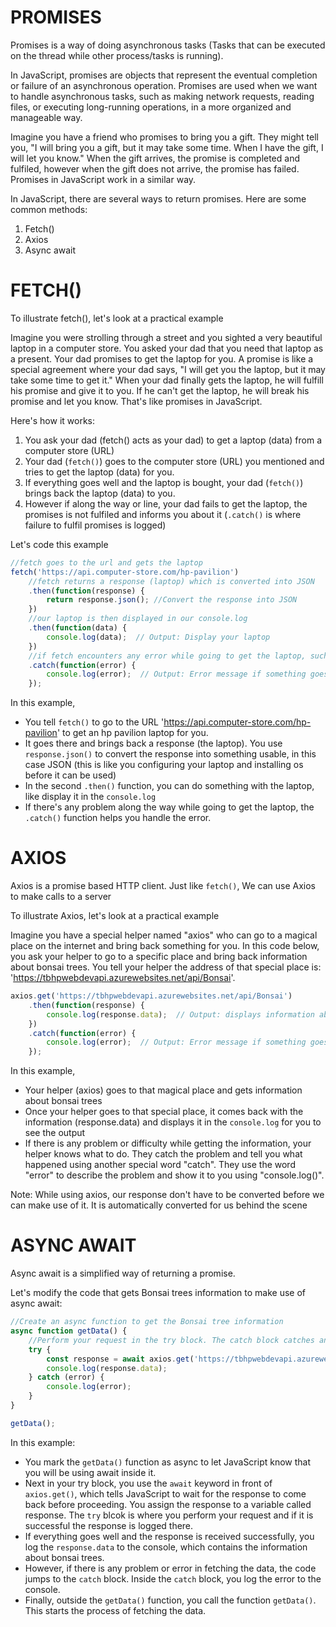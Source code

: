 # PROMISES

Promises is a way of doing asynchronous tasks (Tasks that can be executed on the thread while other process/tasks is running).

In JavaScript, promises are objects that represent the eventual completion or failure of an asynchronous operation. Promises are used when we want to handle asynchronous tasks, such as making network requests, reading files, or executing long-running operations, in a more organized and manageable way.

Imagine you have a friend who promises to bring you a gift. They might tell you, "I will bring you a gift, but it may take some time. When I have the gift, I will let you know." When the gift arrives, the promise is completed and fulfiled, however when the gift does not arrive, the promise has failed. Promises in JavaScript work in a similar way.

In JavaScript, there are several ways to return promises. Here are some common methods:
1. Fetch()
2. Axios
3. Async await


# FETCH()

To illustrate fetch(), let's look at a practical example

Imagine you were strolling through a street and you sighted a very beautiful laptop in a computer store. You asked your dad that you need that laptop as a present. Your dad promises to get the laptop for you. A promise is like a special agreement where your dad says, "I will get you the laptop, but it may take some time to get it." When your dad finally gets the laptop, he will fulfill his promise and give it to you. If he can't get the laptop, he will break his promise and let you know. That's like promises in JavaScript.

Here's how it works:
1. You ask your dad (fetch() acts as your dad) to get a laptop (data) from a computer store (URL)
2. Your dad (`fetch()`) goes to the computer store (URL) you mentioned and tries to get the laptop (data) for you.
3. If everything goes well and the laptop is bought, your dad (`fetch()`) brings back the laptop (data) to you.
4. However if along the way or line, your dad fails to get the laptop, the promises is not fulfiled and informs you about it (`.catch()` is where failure to fulfil promises is logged)

Let's code this example

```javascript
//fetch goes to the url and gets the laptop
fetch('https://api.computer-store.com/hp-pavilion')
    //fetch returns a response (laptop) which is converted into JSON
    .then(function(response) {
        return response.json(); //Convert the response into JSON
    })
    //our laptop is then displayed in our console.log
    .then(function(data) {
        console.log(data);  // Output: Display your laptop
    })
    //if fetch encounters any error while going to get the laptop, such error is logged in the .catch()
    .catch(function(error) {
        console.log(error);  // Output: Error message if something goes wrong
    });
```

In this example, 
- You tell `fetch()` to go to the URL 'https://api.computer-store.com/hp-pavilion' to get an hp pavilion laptop for you. 
- It goes there and brings back a response (the laptop). You use `response.json()` to convert the response into something usable, in this case JSON (this is like you configuring your laptop and installing os before it can be used)
- In the second `.then()` function, you can do something with the laptop, like display it in the `console.log`
- If there's any problem along the way while going to get the laptop, the `.catch()` function helps you handle the error.


# AXIOS

Axios is a promise based HTTP client. Just like `fetch()`, We can use Axios to make calls to a server

To illustrate Axios, let's look at a practical example

Imagine you have a special helper named "axios" who can go to a magical place on the internet and bring back something for you. In this code below, you ask your helper to go to a specific place and bring back information about bonsai trees. You tell your helper the address of that special place is: 'https://tbhpwebdevapi.azurewebsites.net/api/Bonsai'.

```javascript
axios.get('https://tbhpwebdevapi.azurewebsites.net/api/Bonsai')
    .then(function(response) {
        console.log(response.data);  // Output: displays information about bonsai trees
    })
    .catch(function(error) {
        console.log(error);  // Output: Error message if something goes wrong
    });
```

In this example,
- Your helper (axios) goes to that magical place and gets information about bonsai trees
- Once your helper goes to that special place, it comes back with the information (response.data) and displays it in the `console.log` for you to see the output
- If there is any problem or difficulty while getting the information, your helper knows what to do. They catch the problem and tell you what happened using another special word "catch". They use the word "error" to describe the problem and show it to you using "console.log()".

Note: While using axios, our response don't have to be converted before we can make use of it. It is automatically converted for us behind the scene


# ASYNC AWAIT

Async await is a simplified way of returning a promise.

Let's modify the code that gets Bonsai trees information to make use of async await:

```javascript
//Create an async function to get the Bonsai tree information
async function getData() {
    //Perform your request in the try block. The catch block catches any error when the request fails
    try {
        const response = await axios.get('https://tbhpwebdevapi.azurewebsites.net/api/Bonsai');
        console.log(response.data);
    } catch (error) {
        console.log(error);
    }
}

getData();
```

In this example:
- You mark the `getData()` function as async to let JavaScript know that you will be using await inside it.
- Next in your try block, you use the `await` keyword in front of `axios.get()`, which tells JavaScript to wait for the response to come back before proceeding. You assign the response to a variable called response. The `try` blcok is where you perform your request and if it is successful the response is logged there.
- If everything goes well and the response is received successfully, you log the `response.data` to the console, which contains the information about bonsai trees.
- However, if there is any problem or error in fetching the data, the code jumps to the `catch` block. Inside the `catch` block, you log the error to the console.
- Finally, outside the `getData()` function, you call the function `getData()`. This starts the process of fetching the data.